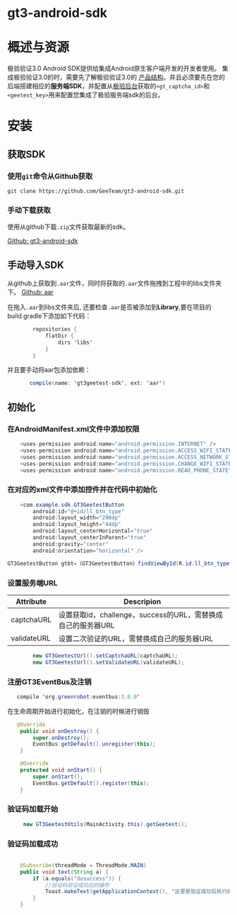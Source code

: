 # gt3-android-sdk

# 概述与资源

极验验证3.0 Android SDK提供给集成Android原生客户端开发的开发者使用。
集成极验验证3.0的时，需要先了解极验验证3.0的 [产品结构](http://docs.geetest.com/install/overview/#产品结构)。并且必须要先在您的后端搭建相应的**服务端SDK**，并配置从[极验后台]()获取的`<gt_captcha_id>`和`<geetest_key>`用来配置您集成了极验服务端sdk的后台。

# 安装

## 获取SDK

### 使用`git`命令从Github获取

```
git clone https://github.com/GeeTeam/gt3-android-sdk.git
```

### 手动下载获取

使用从github下载`.zip`文件获取最新的sdk。

[Github: gt3-android-sdk](https://github.com/GeeTeam/gt3-android-sdk)

## 手动导入SDK
从github上获取到`.aar`文件，同时将获取的`.aar`文件拖拽到工程中的libs文件夹下。
[Github: aar](https://github.com/GeeTeam/gt3-android-sdk/tree/master/app/libs)

在拖入`.aar`到libs文件夹后, 还要检查`.aar`是否被添加到**Library**,要在项目的build.gradle下添加如下代码：
```java
        repositories {
            flatDir {
                dirs 'libs'
            }
        }

```
并且要手动将aar包添加依赖：
```java
       compile(name: 'gt3geetest-sdk', ext: 'aar')

``` 
## 初始化

### 在AndroidManifest.xml文件中添加权限
```java
    <uses-permission android:name="android.permission.INTERNET" />
    <uses-permission android:name="android.permission.ACCESS_WIFI_STATE" />
    <uses-permission android:name="android.permission.ACCESS_NETWORK_STATE" />
    <uses-permission android:name="android.permission.CHANGE_WIFI_STATE" />
    <uses-permission android:name="android.permission.READ_PHONE_STATE" />

```
### 在对应的xml文件中添加控件并在代码中初始化

```java
    <com.example.sdk.GT3GeetestButton
        android:id="@+id/ll_btn_type"
        android:layout_width="290dp"
        android:layout_height="44dp"
        android:layout_centerHorizontal="true"
        android:layout_centerInParent="true"
        android:gravity="center"
        android:orientation="horizontal" />

```
```java
GT3GeetestButton gtbt=（GT3GeetestButton）findViewById(R.id.ll_btn_type);
```

### 设置服务端URL

| Attribute | Descripion |
| ------ | ------ |
| captchaURL|设置获取id，challenge，success的URL，需替换成自己的服务器URL|
|validateURL|设置二次验证的URL，需替换成自己的服务器URL|

```java
        new GT3GeetestUrl().setCaptchaURL(captchaURL);
        new GT3GeetestUrl().setValidateURL(validateURL);

```
### 注册GT3EventBus及注销

```java
   compile 'org.greenrobot:eventbus:3.0.0'

```
在生命周期开始进行初始化，在注销的时候进行销毁

```java
   @Override
    public void onDestroy() {
        super.onDestroy();
        EventBus.getDefault().unregister(this);
    }

    @Override
    protected void onStart() {
        super.onStart();
        EventBus.getDefault().register(this);
    }

```
### 验证码加载开始
```java
     new GT3GeetestUtils(MainActivity.this).getGeetest();

```

### 验证码加载成功


```java
  
    @Subscribe(threadMode = ThreadMode.MAIN)
    public void text(String a) {
        if (a.equals("dosuccess")) {
            //验证码验证成功后的操作
            Toast.makeText(getApplicationContext(), "这里是验证成功后执行的操作", Toast.LENGTH_SHORT).show();
        }
    }
```
